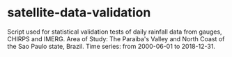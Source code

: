 # satellite-data-validation
Script used for statistical validation tests of daily rainfall data from gauges, CHIRPS and IMERG.  Area of Study: The Paraiba's Valley and North Coast of the Sao Paulo state, Brazil.  Time series: from 2000-06-01 to 2018-12-31.
